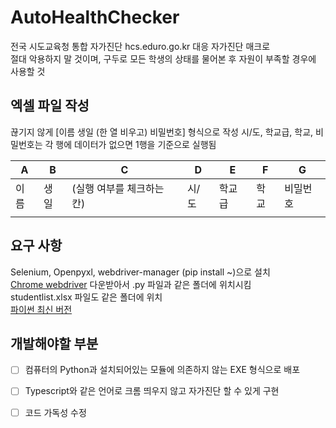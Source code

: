 # AutoHealthChecker
전국 시도교육청 통합 자가진단 hcs.eduro.go.kr 대응 자가진단 매크로  
절대 악용하지 말 것이며, 구두로 모든 학생의 상태를 물어본 후 자원이 부족할 경우에 사용할 것

## 엑셀 파일 작성 
끊기지 않게 [이름 생일 (한 열 비우고) 비밀번호] 형식으로 작성 
시/도, 학교급, 학교, 비밀번호는 각 행에 데이터가 없으면 1행을 기준으로 실행됨

|A|B|C|D|E|F|G|
|----|----|----|----|----|----|----|
|이름|생일|(실행 여부를 체크하는 칸)|시/도|학교급|학교|비밀번호|
||||||||

## 요구 사항
Selenium, Openpyxl, webdriver-manager (pip install ~)으로 설치  
[Chrome webdriver](https://chromedriver.chromium.org/downloads) 다운받아서 .py 파일과 같은 폴더에 위치시킴  
studentlist.xlsx 파일도 같은 폴더에 위치  
[파이썬 최신 버전](https://www.python.org/downloads/)

## 개발해야할 부분 
- [ ] 컴퓨터의 Python과 설치되어있는 모듈에 의존하지 않는 EXE 형식으로 배포
- [ ] Typescript와 같은 언어로 크롬 띄우지 않고 자가진단 할 수 있게 구현
- [ ] 코드 가독성 수정

